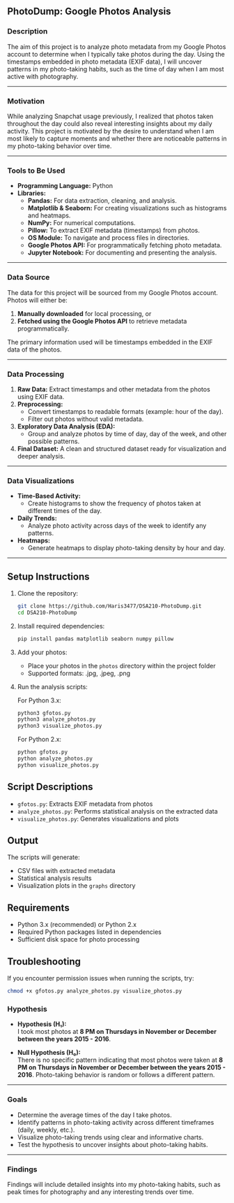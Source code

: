 ## **PhotoDump: Google Photos Analysis**

### **Description**

The aim of this project is to analyze photo metadata from my Google Photos account to determine when I typically take photos during the day. Using the timestamps embedded in photo metadata (EXIF data), I will uncover patterns in my photo-taking habits, such as the time of day when I am most active with photography.

---

### **Motivation**

While analyzing Snapchat usage previously, I realized that photos taken throughout the day could also reveal interesting insights about my daily activity. This project is motivated by the desire to understand when I am most likely to capture moments and whether there are noticeable patterns in my photo-taking behavior over time.

---

### **Tools to Be Used**

- **Programming Language:** Python  
- **Libraries:**
  - **Pandas:** For data extraction, cleaning, and analysis.
  - **Matplotlib & Seaborn:** For creating visualizations such as histograms and heatmaps.
  - **NumPy:** For numerical computations.
  - **Pillow:** To extract EXIF metadata (timestamps) from photos.
  - **OS Module:** To navigate and process files in directories.
  - **Google Photos API:** For programmatically fetching photo metadata.
  - **Jupyter Notebook:** For documenting and presenting the analysis.

---

### **Data Source**

The data for this project will be sourced from my Google Photos account. Photos will either be:

1. **Manually downloaded** for local processing, or  
2. **Fetched using the Google Photos API** to retrieve metadata programmatically.  

The primary information used will be timestamps embedded in the EXIF data of the photos.

---

### **Data Processing**

1. **Raw Data:** Extract timestamps and other metadata from the photos using EXIF data.  
2. **Preprocessing:**  
   - Convert timestamps to readable formats (example: hour of the day).  
   - Filter out photos without valid metadata.  
3. **Exploratory Data Analysis (EDA):**  
   - Group and analyze photos by time of day, day of the week, and other possible patterns.  
4. **Final Dataset:** A clean and structured dataset ready for visualization and deeper analysis.

---

### **Data Visualizations**

- **Time-Based Activity:**  
  - Create histograms to show the frequency of photos taken at different times of the day.
- **Daily Trends:**  
  - Analyze photo activity across days of the week to identify any patterns.
- **Heatmaps:**  
  - Generate heatmaps to display photo-taking density by hour and day.

---


## Setup Instructions

1. Clone the repository:
   ```bash
   git clone https://github.com/Haris3477/DSA210-PhotoDump.git
   cd DSA210-PhotoDump
   ```

2. Install required dependencies:
   ```bash
   pip install pandas matplotlib seaborn numpy pillow
   ```

3. Add your photos:
   - Place your photos in the `photos` directory within the project folder
   - Supported formats: .jpg, .jpeg, .png

4. Run the analysis scripts:

   For Python 3.x:
   ```bash
   python3 gfotos.py
   python3 analyze_photos.py
   python3 visualize_photos.py
   ```

   For Python 2.x:
   ```bash
   python gfotos.py
   python analyze_photos.py
   python visualize_photos.py
   ```

## Script Descriptions
- `gfotos.py`: Extracts EXIF metadata from photos
- `analyze_photos.py`: Performs statistical analysis on the extracted data
- `visualize_photos.py`: Generates visualizations and plots

## Output
The scripts will generate:
- CSV files with extracted metadata
- Statistical analysis results
- Visualization plots in the `graphs` directory

## Requirements
- Python 3.x (recommended) or Python 2.x
- Required Python packages listed in dependencies
- Sufficient disk space for photo processing

## Troubleshooting
If you encounter permission issues when running the scripts, try:
```bash
chmod +x gfotos.py analyze_photos.py visualize_photos.py
```

### **Hypothesis**

- **Hypothesis (H₁):**  
  I took most photos at **8 PM on Thursdays in November or December between the years 2015 - 2016**.

- **Null Hypothesis (H₀):**  
  There is no specific pattern indicating that most photos were taken at **8 PM on Thursdays in November or December between the years 2015 - 2016**. Photo-taking behavior is random or follows a different pattern.

---

### **Goals**

- Determine the average times of the day I take photos.
- Identify patterns in photo-taking activity across different timeframes (daily, weekly, etc.).
- Visualize photo-taking trends using clear and informative charts.
- Test the hypothesis to uncover insights about photo-taking habits.

---

### **Findings**

Findings will include detailed insights into my photo-taking habits, such as peak times for photography and any interesting trends over time.
